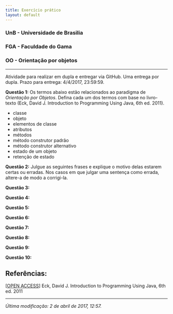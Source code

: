 ```yaml
---
title: Exercício prático
layout: default
---
```


### UnB - Universidade de Brasilia
### FGA - Faculdade do Gama
### OO - Orientação por objetos
------

Atividade para realizar em dupla e entregar via GitHub. Uma entrega por dupla.
Prazo para entrega: 4/4/2017, 23:59:59.

**Questão 1:** Os termos abaixo estão relacionados ao paradigma de *Orientação por Objetos*. Defina cada um dos termos com base no livro-texto (Eck, David J. Introduction to Programming Using Java, 6th ed. 2011).
* classe
* objeto
* elementos de classe
* atributos
* métodos
* método construtor padrão
* método construtor alternativo
* estado de um objeto
* retenção de estado


**Questão 2:** Julgue as seguintes frases e explique o motivo delas estarem certas ou erradas. Nos casos em que julgar uma sentença como errada, altere-a de modo a corrigi-la.


**Questão 3:**


**Questão 4:**


**Questão 5:**


**Questão 6:**


**Questão 7:**


**Questão 8:**


**Questão 9:**


**Questão 10:**


## Referências:
\[[OPEN ACCESS][eckDavid]\] Eck, David J. Introduction to Programming Using Java, 6th ed. 2011



---
*Última modificação: 2 de abril de 2017, 12:57.*





[eckDavid]: http://math.hws.edu/javanotes/
